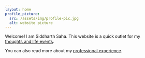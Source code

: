 ```yaml
---
layout: home
profile_picture:
  src: /assets/img/profile-pic.jpg
  alt: website picture
---
```


<p>
  Welcome! I am Siddharth Saha. This website is a quick outlet for my <a href="blog">thoughts and life events</a>.
</p>
<p>
  You can also read more about my <a href="work">professional experience</a>.
</p>